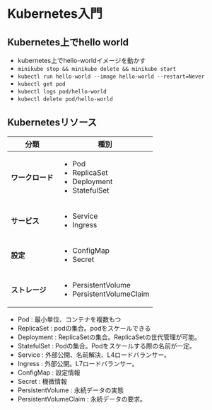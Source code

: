 # Kubernetes入門

## Kubernetes上でhello world
- kubernetes上でhello-worldイメージを動かす
- `minikube stop && minikube delete && minikube start`
- `kubectl run hello-world --image hello-world --restart=Never`
- `kubectl get pod`
- `kubectl logs pod/hello-world`
- `kubectl delete pod/hello-world`

## Kubernetesリソース
| 分類      | 種別                           |
|-----------|--------------------------------|
| **ワークロード** | <ul><li>Pod</li><li>ReplicaSet</li><li>Deployment</li><li>StatefulSet</li></ul> |
| **サービス**   | <ul><li>Service</li><li>Ingress</li></ul> |
| **設定**      | <ul><li>ConfigMap</li><li>Secret</li></ul> |
| **ストレージ**  | <ul><li>PersistentVolume</li><li>PersistentVolumeClaim</li></ul> |

- Pod : 最小単位、コンテナを複数もつ
- ReplicaSet : podの集合。podをスケールできる
- Deployment : ReplicaSetの集合。ReplicaSetの世代管理が可能。
- StatefulSet : Podの集合。Podをスケールする際の名前が一定。
- Service : 外部公開、名前解決、L4ロードバランサー。
- Ingress : 外部公開。L7ロードバランサー。
- ConfigMap : 設定情報
- Secret : 機微情報
- PersistentVolume : 永続データの実態
- PersistentVolumeClaim : 永続データの要求。